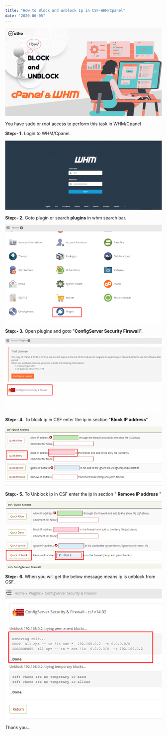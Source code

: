 ```yaml
---
title: "How to Block and unblock Ip in CSF-WHM/Cpanel"
date: "2020-06-05"
---
```


![](images/How-to-Block-and-unblock-Ip-in-CSF-WHM_Cpanel_utho.jpg)

You have sudo or root access to perform this task in WHM/Cpanel

**Step:- 1.** Login to WHM/Cpanel.

![](images/Screenshot_11-1-1024x455.png)

**Step:- 2.** Goto plugin or search **plugins** in whm search bar.

![](images/Screenshot-5.png)

**Step:- 3.** Open plugins and goto "**ConfigServer Security Firewall**".

![](images/Screenshot16-1024x481.png)

**Step:- 4.** To block ip in CSF enter the ip in section "**Block IP address**"

![](images/Screenshot22.png)

**Step:- 5.** To Unblock ip in CSF enter the ip in section " **Remove IP address** "

![](images/Screenshot20.png)

**Step:- 6.** When you will get the below message means ip is unblock from CSF.

![](images/Screenshot21.png)

Thank you...
